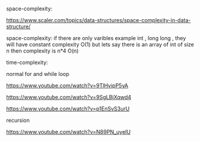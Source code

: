 space-complexity:



https://www.scaler.com/topics/data-structures/space-complexity-in-data-structure/


space-complexity:
if there are only varibles example int , long long , they will have constant complexity
O(1)
but lets say there is an array of int of size n  then complexity is  n*4 
O(n)







time-complexity:


normal for and while loop 

https://www.youtube.com/watch?v=9TlHvipP5yA

https://www.youtube.com/watch?v=9SgLBjXqwd4

https://www.youtube.com/watch?v=p1EnSvS3urU



recursion

https://www.youtube.com/watch?v=N89PN_uyelU 

